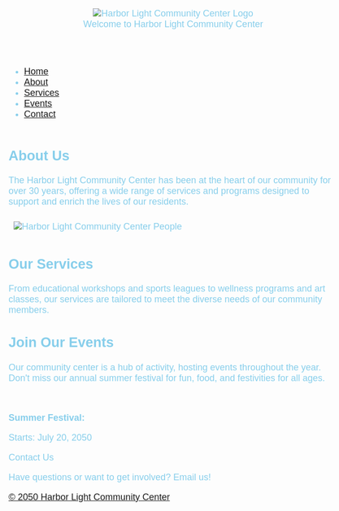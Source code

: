 <html>
<head>
 <title>Harbor Light Community Center</title>
 <style>
   body{
     font-family: Arial, sans-serif;
     color: skyblue;
     font-size: 18px;
   }
  .center-and-space-content{ text-align:center ; padding: 10 px;}
 </style>
</head>
<body>
 
 <header>
 <div><img src="https://edube.org/uploads/media/default/0001/04/logo.jpg" alt="Harbor Light Community Center
Logo"></div>
 Welcome to Harbor Light Community Center
 </header>
 <nav role="navigation">
   <ul><a>
 <li><a href="#home">Home</a></li> 
  <li><a href="#about"> About</a></li>
 <li><a href="#services">Services</a></li>
 <li><a href="#events"> Events</a></li>
  <li><a href="#contact">Contact</a></li>
</ul></nav>


 <div class="banner">
 <img src="https://edube.org/uploads/media/default/0001/04/decorative-banner.jpg",
alt="",aria-hidden="true">
 </div>
 <div>
   <main>
     <section id="about">
 <h1>About Us</h1>
 <p>The Harbor Light Community Center has been at the heart of our community for over
30 years, offering a wide range of services and programs designed to support and enrich the lives
of our residents.</p></section>
 <p><img src="https://edube.org/uploads/media/default/0001/04/community-center.jpg" alt="Harbor Light Community Center People"
hspace="10" vspace="10"></p>
 
 <section id="services">
 <h2>Our Services</h2>
 <p>From educational workshops and sports leagues to wellness programs and art classes,
our services are tailored to meet the diverse needs of our community members.</p> </section>
 <div>
   <section id="events">
 <h2>Join Our Events</h2>
 <p>Our community center is a hub of activity, hosting events throughout the year. Don't
miss our annual summer festival for fun, food, and festivities for all ages.</p></section>
 <br>
 </div><main>
 <p><strong>Summer Festival:</strong>
   <br>
<time><section itemscope="http://schema.org/Event", itemtype="http://schema.org/Event"</section> Starts: July 20, 2050</time></p>
 <section id="contact">
 <footer>
 Contact Us
 
 <p>Have questions or want to get involved? Email us!</p>
 <a href="mailto:info@harborlight.com"
 <p>© 2050 Harbor Light Community Center</p>
 </footer>
 </section>
</body>
